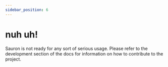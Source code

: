 ```yaml
---
sidebar_position: 6
---
```


# nuh uh!
Sauron is not ready for any sort of serious usage. Please refer to the development section of the docs for information on how to contribute to the project.